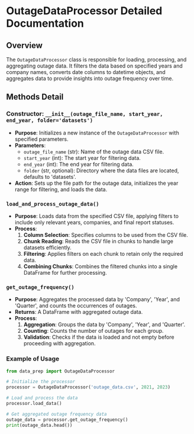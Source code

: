 
# OutageDataProcessor Detailed Documentation

## Overview

The `OutageDataProcessor` class is responsible for loading, processing, and aggregating outage data. It filters the data based on specified years and company names, converts date columns to datetime objects, and aggregates data to provide insights into outage frequency over time.

## Methods Detail

### Constructor: `__init__(outage_file_name, start_year, end_year, folder='datasets')`
- **Purpose**: Initializes a new instance of the `OutageDataProcessor` with specified parameters.
- **Parameters**:
  - `outage_file_name` (str): Name of the outage data CSV file.
  - `start_year` (int): The start year for filtering data.
  - `end_year` (int): The end year for filtering data.
  - `folder` (str, optional): Directory where the data files are located, defaults to 'datasets'.
- **Action**: Sets up the file path for the outage data, initializes the year range for filtering, and loads the data.

### `load_and_process_outage_data()`
- **Purpose**: Loads data from the specified CSV file, applying filters to include only relevant years, companies, and final report statuses.
- **Process**:
  1. **Column Selection**: Specifies columns to be used from the CSV file.
  2. **Chunk Reading**: Reads the CSV file in chunks to handle large datasets efficiently.
  3. **Filtering**: Applies filters on each chunk to retain only the required data.
  4. **Combining Chunks**: Combines the filtered chunks into a single DataFrame for further processing.

### `get_outage_frequency()`
- **Purpose**: Aggregates the processed data by 'Company', 'Year', and 'Quarter', and counts the occurrences of outages.
- **Returns**: A DataFrame with aggregated outage data.
- **Process**:
  1. **Aggregation**: Groups the data by 'Company', 'Year', and 'Quarter'.
  2. **Counting**: Counts the number of outages for each group.
  3. **Validation**: Checks if the data is loaded and not empty before proceeding with aggregation.


### Example of Usage

```python
from data_prep import OutageDataProcessor

# Initialize the processor
processor = OutageDataProcessor('outage_data.csv', 2021, 2023)

# Load and process the data
processor.load_data()

# Get aggregated outage frequency data
outage_data = processor.get_outage_frequency()
print(outage_data.head())
```